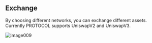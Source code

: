 ## Exchange
By choosing different networks, you can exchange different assets. Currently PROTOCOL supports UniswapV2 and UniswapV3.

![image009](https://github.com/ieigen/ieigen.github.io/raw/main/docs/images/usage/image009.png)
